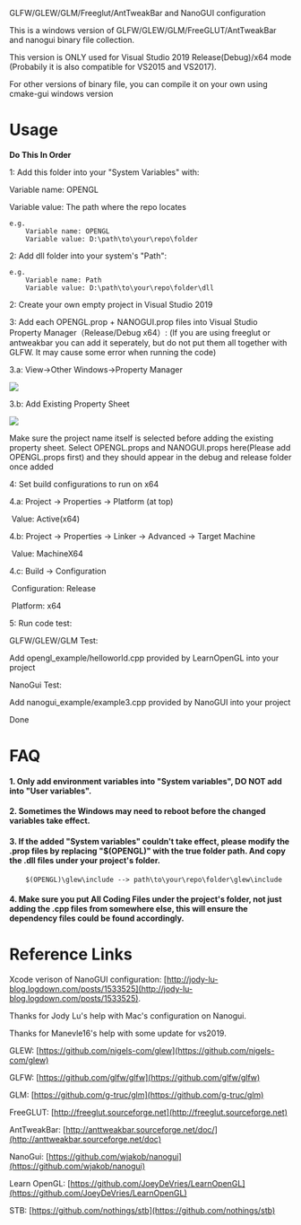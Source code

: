 GLFW/GLEW/GLM/Freeglut/AntTweakBar and NanoGUI configuration

This is a windows version of GLFW/GLEW/GLM/FreeGLUT/AntTweakBar and nanogui binary file collection.

This version is ONLY used for Visual Studio 2019 Release(Debug)/x64 mode (Probabily it is also compatible for VS2015 and VS2017).

For other versions of binary file, you can compile it on your own using cmake-gui windows version

# Usage

<b> Do This In Order </b>

1: Add this folder into your "System Variables" with:

Variable name: OPENGL

Variable value: The path where the repo locates
```
e.g.  
    Variable name: OPENGL
    Variable value: D:\path\to\your\repo\folder
```

2: Add dll folder into your system's "Path":
```
e.g. 
    Variable name: Path
    Variable value: D:\path\to\your\repo\folder\dll
```

2: Create your own empty project in Visual Studio 2019

3: Add each OPENGL.prop + NANOGUI.prop files into Visual Studio Property Manager（Release/Debug x64）:
(If you are using freeglut or antweakbar you can add it seperately, but do not put them all together with GLFW. It may cause some error when running the code)

3.a:  View->Other Windows->Property Manager

<img src="https://i.imgur.com/q4uePzR.png" />

3.b: Add Existing Property Sheet

<img src="https://i.imgur.com/UULN4Gd.png"/>

Make sure the project name itself is selected before adding the existing property sheet. Select OPENGL.props and NANOGUI.props here(Please add OPENGL.props first) and they should appear in the debug and release folder once added

4: Set build configurations to run on x64

4.a: Project -> Properties -> Platform (at top)

​		Value: Active(x64)

4.b: Project -> Properties -> Linker -> Advanced -> Target Machine

​		Value: MachineX64

4.c: Build -> Configuration

​		Configuration: Release

​		Platform: x64

5: Run code test:

GLFW/GLEW/GLM Test:

Add opengl_example/helloworld.cpp provided by LearnOpenGL into your project

NanoGui Test:

Add nanogui_example/example3.cpp provided by NanoGUI into your project

Done

# FAQ

#### 1. Only add environment variables into "System variables", **DO NOT** add into "User variables".

#### 2. Sometimes the Windows may need to reboot before the changed variables take effect.

#### 3. If the added "System variables" couldn't take effect, please modify the .prop files by replacing "$(OPENGL)" with the true folder path. And copy the .dll files under your project's folder.
        $(OPENGL)\glew\include --> path\to\your\repo\folder\glew\include

#### 4. Make sure you put **All Coding Files** under the project's folder, not just adding the .cpp files from somewhere else, this will ensure the dependency files could be found accordingly.

# Reference Links

Xcode verison of NanoGUI configuration: [http://jody-lu-blog.logdown.com/posts/1533525](http://jody-lu-blog.logdown.com/posts/1533525).

Thanks for Jody Lu's help with Mac's configuration on Nanogui.

Thanks for Manevle16's help with some update for vs2019.

GLEW: [https://github.com/nigels-com/glew](https://github.com/nigels-com/glew)

GLFW: [https://github.com/glfw/glfw](https://github.com/glfw/glfw)

GLM: [https://github.com/g-truc/glm](https://github.com/g-truc/glm)

FreeGLUT: [http://freeglut.sourceforge.net](http://freeglut.sourceforge.net)

AntTweakBar: [http://anttweakbar.sourceforge.net/doc/](http://anttweakbar.sourceforge.net/doc)

NanoGui: [https://github.com/wjakob/nanogui](https://github.com/wjakob/nanogui)

Learn OpenGL: [https://github.com/JoeyDeVries/LearnOpenGL](https://github.com/JoeyDeVries/LearnOpenGL)

STB: [https://github.com/nothings/stb](https://github.com/nothings/stb)